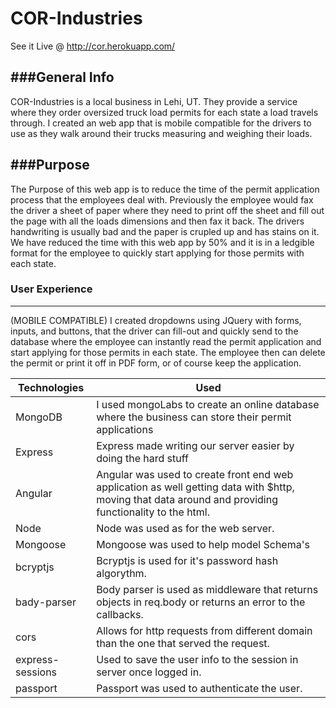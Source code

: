 # COR-Industries

See it Live @ http://cor.herokuapp.com/

###General Info
-------------------------------------------
COR-Industries is a local business in Lehi, UT. They provide a service where they order oversized truck load permits for each state a load travels through. I created an web app that is mobile compatible for the drivers to use as they walk around their trucks measuring and weighing their loads. 

###Purpose
-------------------------------------------
The Purpose of this web app is to reduce the time of the permit application process that the employees deal with. Previously the employee would fax the driver a sheet of paper where they need to print off the sheet and fill out the page with all the loads dimensions and then fax it back. The drivers handwriting is usually bad and the paper is crupled up and has stains on it. We have reduced the time with this web app by 50% and it is in a ledgible format for the employee to quickly start applying for those permits with each state.

### User Experience
-------------------------------------------
(MOBILE COMPATIBLE) I created dropdowns using JQuery with forms, inputs, and buttons, that the driver can fill-out and quickly send to the database where the employee can instantly read the permit application and start applying for those permits in each state. The employee then can delete the permit or print it off in PDF form, or of course keep the application.


|Technologies|Used|
|-------|-------|
|MongoDB| I used mongoLabs to create an online database where the business can store their permit applications|
|Express|Express made writing our server easier by doing the hard stuff|
|Angular|Angular was used to create front end web application as well getting data with $http, moving that data around and providing functionality to the html.|
|Node|Node was used as for the web server.|
|Mongoose|Mongoose was used to help model Schema's|
|bcryptjs|Bcryptjs is used for it's password hash algorythm. |
|bady-parser|Body parser is used as middleware that returns objects in req.body or returns an error to the callbacks.|
|cors|Allows for http requests from different domain than the one that served the request.|
|express-sessions|Used to save the user info to the session in server once logged in.|
|passport|Passport was used to authenticate the user.|

